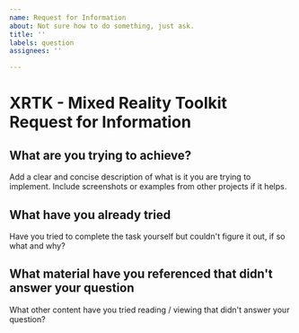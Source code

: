 ```yaml
---
name: Request for Information
about: Not sure how to do something, just ask.
title: ''
labels: question
assignees: ''

---
```


# XRTK - Mixed Reality Toolkit Request for Information

<!-- As imperfect beings, we try to teach and show how to make using the framework easy to handle, but sometimes we will fall short.  Help us to better educate adopters by pointing out where we need to give more information. -->

## What are you trying to achieve?

Add a clear and concise description of what is it you are trying to implement.
Include screenshots or examples from other projects if it helps.

## What have you already tried

Have you tried to complete the task yourself but couldn't figure it out, if so what and why?

## What material have you referenced that didn't answer your question

What other content have you tried reading / viewing that didn't answer your question?
